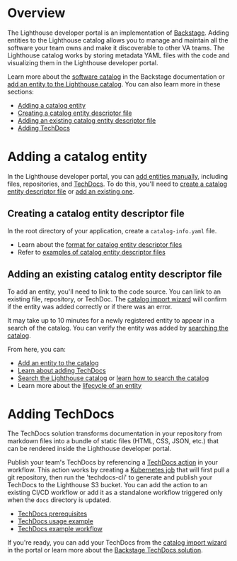 # Overview

The Lighthouse developer portal is an implementation of [Backstage](https://backstage.io/). Adding entities to the Lighthouse catalog allows you to manage and maintain all the software your team owns and make it discoverable to other VA teams. The Lighthouse catalog works by storing metadata YAML files with the code and visualizing them in the Lighthouse developer portal. 

Learn more about the [software catalog](https://backstage.io/docs/features/software-catalog/software-catalog-overview) in the Backstage documentation or <a href="/catalog-import.htm">add an entity to the Lighthouse catalog</a>. You can also learn more in these sections: 

- [Adding a catalog entity](#adding-a-catalog-entity)
- [Creating a catalog entity descriptor file](#creating-a-catalog-entity-descriptor-file)
- [Adding an existing catalog entity descriptor file](#adding-an-existing-catalog-entity-descriptor-file)
- [Adding TechDocs](#adding-techdocs)

# Adding a catalog entity
In the Lighthouse developer portal, you can <a href="/catalog-import.htm">add entities manually</a>, including files, repositories, and [TechDocs](#adding-techdocs). To do this, you'll need to [create a catalog entity descriptor file](##creating-a-catalog-entity-descriptor-file) or [add an existing one](##add-an-existing-gatalog-entity-descriptor-file). 

## Creating a catalog entity descriptor file

In the root directory of your application, create a `catalog-info.yaml` file. 

- Learn about the [format for catalog entity descriptor files](https://backstage.io/docs/features/software-catalog/descriptor-format)
- Refer to [examples of catalog entity descriptor files](https://github.com/backstage/backstage/tree/master/packages/catalog-model/examples)  

## Adding an existing catalog entity descriptor file

To add an entity, you'll need to link to the code source. You can link to an existing file, repository, or TechDoc. The <a href="/catalog-import.htm">catalog import wizard</a> will confirm if the entity was added correctly or if there was an error. 

It may take up to 10 minutes for a newly registered entity to appear in a search of the catalog. You can verify the entity was added by <a href="/catalog?filters%5Bkind%5D=api&filters%5Buser%5D=all.htm">searching the catalog</a>.

From here, you can: 
- <a href="/catalog-import.htm">Add an entity to the catalog</a>
- [Learn about adding TechDocs](#adding-techdocs) 
- <a href="/catalog?filters%5Bkind%5D=api&filters%5Buser%5D=all.htm">Search the Lighthouse catalog</a> or [learn how to search the catalog](https://backstage.io/docs/features/software-catalog/software-catalog-overview#finding-software-in-the-catalog) 
- Learn more about the [lifecycle of an entity](https://backstage.io/docs/features/software-catalog/life-of-an-entity)

# Adding TechDocs
The TechDocs solution transforms documentation in your repository from markdown files into a bundle of static files (HTML, CSS, JSON, etc.) that can be rendered inside the Lighthouse developer portal. 

Publish your team's TechDocs by referencing a <a href="/docs/lighthouse-bandicoot/component/lighthouse-github-actions/#techdocs-action.htm">TechDocs action</a> in your workflow. This action works by creating a [Kubernetes job](https://github.com/department-of-veterans-affairs/lighthouse-github-actions/blob/main/example-techdocs-job.yaml) that will first pull a git repository, then run the 'techdocs-cli' to generate and publish your TechDocs to the Lighthouse S3 bucket. You can add the action to an existing CI/CD workflow or add it as a standalone workflow triggered only when the `docs` directory is updated.

- <a href="/docs/lighthouse-bandicoot/component/lighthouse-github-actions/#techdocs-prerequisites.htm">TechDocs prerequisites</a>
- <a href="/docs/lighthouse-bandicoot/component/lighthouse-github-actions/#usage.htm">TechDocs usage example</a>
- <a href="/docs/lighthouse-bandicoot/component/lighthouse-github-actions/#examples.htm">TechDocs example workflow</a>

If you're ready, you can add your TechDocs from the <a href="/catalog-import.htm">catalog import wizard</a> in the portal or learn more about the [Backstage TechDocs solution](https://backstage.io/docs/features/techdocs/techdocs-overview). 
